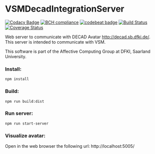# VSMDecadIntegrationServer

[![Codacy Badge](https://api.codacy.com/project/badge/Grade/12d395482bfa4a75a81db74a552a373a)](https://www.codacy.com/app/acepero13/VSMDecadIntegrationServer?utm_source=github.com&amp;utm_medium=referral&amp;utm_content=acepero13/VSMDecadIntegrationServer&amp;utm_campaign=Badge_Grade)
[![BCH compliance](https://bettercodehub.com/edge/badge/acepero13/VSMDecadIntegrationServer?branch=master)](https://bettercodehub.com/)
[![codebeat badge](https://codebeat.co/badges/f387ad50-6d24-41d8-bb45-ec39de1b7958)](https://codebeat.co/projects/github-com-acepero13-vsmdecadintegrationserver-master)
[![Build Status](https://travis-ci.org/acepero13/VSMDecadIntegrationServer.svg?branch=master)](https://travis-ci.org/acepero13/VSMDecadIntegrationServer)
[![Coverage Status](https://coveralls.io/repos/github/acepero13/VSMDecadIntegrationServer/badge.svg?branch=master)](https://coveralls.io/github/acepero13/VSMDecadIntegrationServer?branch=master)

Web server to communicate with DECAD Avatar  http://decad.sb.dfki.de/. This server is intended to communicate with VSM.

This software is part of the Affective Computing Group at DFKI, Saarland University. 

### Install:
`npm install`

### Build:
`npm run build:dist`

### Run server:
`npm run start-server`

### Visualize avatar:
Open in the web browser the following url:
http://localhost:5005/

